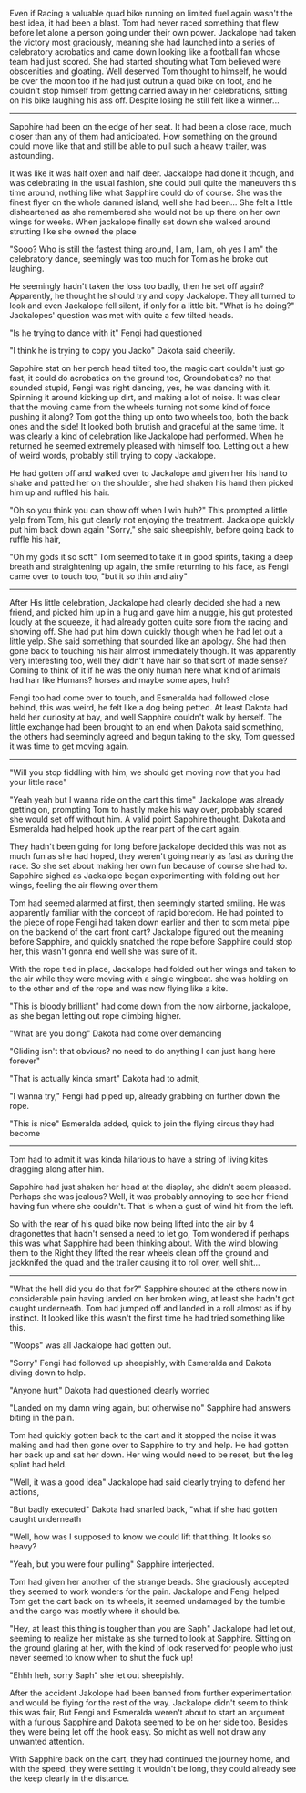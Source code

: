 

Even if Racing a valuable quad bike running on limited fuel again wasn't the best idea, it had been a blast. Tom had never raced something that flew before let alone a person going under their own power. Jackalope had taken the victory most graciously, meaning she had launched into a series of celebratory acrobatics and came down looking like a football fan whose team had just scored. She had started shouting what Tom believed were obscenities and gloating. Well deserved Tom thought to himself, he would be over the moon too if he had just outrun a quad bike on foot, and he couldn't stop himself from getting carried away in her celebrations, sitting on his bike laughing his ass off. Despite losing he still felt like a winner...

***

Sapphire had been on the edge of her seat. It had been a close race, much closer than any of them had anticipated. How something on the ground could move like that and still be able to pull such a heavy trailer, was astounding.

It was like it was half oxen and half deer. Jackalope had done it though, and was celebrating in the usual fashion, she could pull quite the maneuvers this time around, nothing like what Sapphire could do of course. She was the finest flyer on the whole damned island, well she had been… She felt a little disheartened as she remembered she would not be up there on her own wings for weeks. When jackalope finally set down she walked around strutting like she owned the place

"Sooo? Who is still the fastest thing around, I am, I am, oh yes I am" the celebratory dance, seemingly was too much for Tom as he broke out laughing.

He seemingly hadn't taken the loss too badly, then he set off again? Apparently, he thought he should try and copy Jackalope. They all turned to look and even Jackalope fell silent, if only for a little bit. "What is he doing?" Jackalopes' question was met with quite a few tilted heads.

"Is he trying to dance with it" Fengi had questioned

"I think he is trying to copy you Jacko" Dakota said cheerily.

Sapphire stat on her perch head tilted too, the magic cart couldn't just go fast, it could do acrobatics on the ground too, Groundobatics? no that sounded stupid, Fengi was right dancing, yes, he was dancing with it. Spinning it around kicking up dirt, and making a lot of noise. It was clear that the moving came from the wheels turning not some kind of force pushing it along? Tom got the thing up onto two wheels too, both the back ones and the side! It looked both brutish and graceful at the same time. It was clearly a kind of celebration like Jackalope had performed. When he returned he seemed extremely pleased with himself too. Letting out a hew of weird words, probably still trying to copy Jackalope.

He had gotten off and walked over to Jackalope and given her his hand to shake and patted her on the shoulder, she had shaken his hand then picked him up and ruffled his hair.

"Oh so you think you can show off when I win huh?" This prompted a little yelp from Tom, his gut clearly not enjoying the treatment. Jackalope quickly put him back down again "Sorry," she said sheepishly, before going back to ruffle his hair,

"Oh my gods it so soft" Tom seemed to take it in good spirits, taking a deep breath and straightening up again, the smile returning to his face, as Fengi came over to touch too, "but it so thin and airy"

***

After His little celebration, Jackalope had clearly decided she had a new friend, and picked him up in a hug and gave him a nuggie, his gut protested loudly at the squeeze, it had already gotten quite sore from the racing and showing off. She had put him down quickly though when he had let out a little yelp. She said something that sounded like an apology. She had then gone back to touching his hair almost immediately though. It was apparently very interesting too, well they didn't have hair so that sort of made sense? Coming to think of it if he was the only human here what kind of animals had hair like Humans? horses and maybe some apes, huh?

Fengi too had come over to touch, and Esmeralda had followed close behind, this was weird, he felt like a dog being petted. At least Dakota had held her curiosity at bay, and well Sapphire couldn't walk by herself. The little exchange had been brought to an end when Dakota said something, the others had seemingly agreed and begun taking to the sky, Tom guessed it was time to get moving again.

***

"Will you stop fiddling with him, we should get moving now that you had your little race"

"Yeah yeah but I wanna ride on the cart this time" Jackalope was already getting on, prompting Tom to hastily make his way over, probably scared she would set off without him. A valid point Sapphire thought. Dakota and Esmeralda had helped hook up the rear part of the cart again.

They hadn't been going for long before jackalope decided this was not as much fun as she had hoped, they weren't going nearly as fast as during the race. So she set about making her own fun because of course she had to. Sapphire sighed as Jackalope began experimenting with folding out her wings, feeling the air flowing over them

Tom had seemed alarmed at first, then seemingly started smiling. He was apparently familiar with the concept of rapid boredom. He had pointed to the piece of rope Fengi had taken down earlier and then to som metal pipe on the backend of the cart front cart? Jackalope figured out the meaning before Sapphire, and quickly snatched the rope before Sapphire could stop her, this wasn't gonna end well she was sure of it.

With the rope tied in place, Jackalope had folded out her wings and taken to the air while they were moving with a single wingbeat. she was holding on to the other end of the rope and was now flying like a kite.

"This is bloody brilliant" had come down from the now airborne, jackalope, as she began letting out rope climbing higher.

"What are you doing" Dakota had come over demanding

"Gliding isn't that obvious? no need to do anything I can just hang here forever"

"That is actually kinda smart" Dakota had to admit,

"I wanna try," Fengi had piped up, already grabbing on further down the rope.

"This is nice" Esmeralda added, quick to join the flying circus they had become

***

Tom had to admit it was kinda hilarious to have a string of living kites dragging along after him.

Sapphire had just shaken her head at the display, she didn't seem pleased. Perhaps she was jealous? Well, it was probably annoying to see her friend having fun where she couldn't. That is when a gust of wind hit from the left.

So with the rear of his quad bike now being lifted into the air by 4 dragonettes that hadn't sensed a need to let go, Tom wondered if perhaps this was what Sapphire had been thinking about. With the wind blowing them to the Right they lifted the rear wheels clean off the ground and jackknifed the quad and the trailer causing it to roll over, well shit...

***

"What the hell did you do that for?" Sapphire shouted at the others now in considerable pain having landed on her broken wing, at least she hadn't got caught underneath. Tom had jumped off and landed in a roll almost as if by instinct. It looked like this wasn't the first time he had tried something like this.

"Woops" was all Jackalope had gotten out.

"Sorry" Fengi had followed up sheepishly, with Esmeralda and Dakota diving down to help.

"Anyone hurt" Dakota had questioned clearly worried

"Landed on my damn wing again, but otherwise no" Sapphire had answers biting in the pain.

Tom had quickly gotten back to the cart and it stopped the noise it was making and had then gone over to Sapphire to try and help. He had gotten her back up and sat her down. Her wing would need to be reset, but the leg splint had held.

"Well, it was a good idea" Jackalope had said clearly trying to defend her actions,

"But badly executed" Dakota had snarled back, "what if she had gotten  caught underneath

"Well, how was I supposed to know we could lift that thing. It looks so heavy?

"Yeah, but you were four pulling" Sapphire interjected.

Tom had given her another of the strange beads. She graciously accepted they seemed to work wonders for the pain. Jackalope and Fengi helped Tom get the cart back on its wheels, it seemed undamaged by the tumble and the cargo was mostly where it should be.

"Hey, at least this thing is tougher than you are Saph" Jackalope had let out, seeming to realize her mistake as she turned to look at Sapphire. Sitting on the ground glaring at her, with the kind of look reserved for people who just never seemed to know when to shut the fuck up!

"Ehhh heh, sorry Saph" she let out sheepishly.

After the accident Jakolope had been banned from further experimentation and would be flying for the rest of the way. Jackalope didn't seem to think this was fair, But Fengi and Esmeralda weren't about to start an argument with a furious Sapphire and Dakota seemed to be on her side too. Besides they were being let off the hook easy. So might as well not draw any unwanted attention.

With Sapphire back on the cart, they had continued the journey home, and with the speed, they were setting it wouldn't be long, they could already see the keep clearly in the distance.